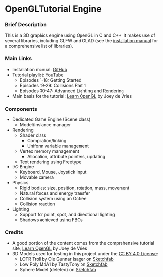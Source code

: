 # OpenGLTutorial Engine

### Brief Description

This is a 3D graphics engine using OpenGL in C and C++. It makes use of several libraries, including GLFW and GLAD (see the [installation manual](https://github.com/michaelg29/yt-tutorials/blob/master/CPP/OpenGL/install.md) for a comprehensive list of libraries).

### Main Links

- Installation manual: [GitHub](https://github.com/michaelg29/yt-tutorials/blob/master/CPP/OpenGL/install.md)
- Tutorial playlist: [YouTube](https://www.youtube.com/playlist?list=PLysLvOneEETPlOI_PI4mJnocqIpr2cSHS)
	- Episodes 1-18: Getting Started
	- Episodes 19-29: Collisions Part 1
	- Episodes 30-47: Advanced Lighting and Rendering
- Main basis for the tutorial: [Learn OpenGL](https://learnopengl.com/) by Joey de Vries

### Components

- Dedicated Game Engine (Scene class)
	- Model/Instance manager
- Rendering
	- Shader class
		- Compilation/linking
		- Uniform variable management
	- Vertex memory management
		- Allocation, attribute pointers, updating
	- Text rendering using Freetype
- I/O Engine
	- Keyboard, Mouse, Joystick input
	- Movable camera
- Physics
	- Rigid bodies: size, position, rotation, mass, movement
	- Natural forces and energy transfer
	- Collision system using an Octree
	- Collision reaction
- Lighting
	- Support for point, spot, and directional lighting
	- Shadows achieved using FBOs

### Credits

- A good portion of the content comes from the comprehensive tutorial site, [Learn OpenGL](https://learnopengl.com/) by Joey de Vries
- 3D Models used for testing in this project under the [CC BY 4.0 License](https://creativecommons.org/licenses/by/4.0/):
	- LOTR Troll by Ole Gunnar Isager on [Sketchfab](https://sketchfab.com/3d-models/lotr-troll-for-animatingrigging-f4d777fd41d045fb8692f19f07b998fe)
	- Low Poly M4A1 by TastyTony on [Sketchfab](https://sketchfab.com/3d-models/low-poly-m4a1-8cab1cbeb82c4396a154f9fc8771417b)
	- Sphere Model (deleted) on [Sketchfab](https://sketchfab.com/3d-models/sphere-cd4fa4a642a74c7ca6ee2e7b5340f76a)